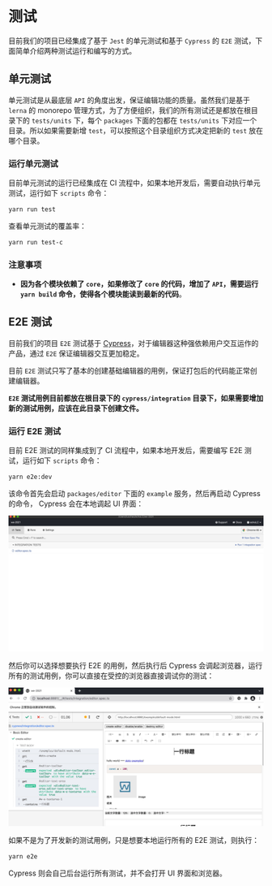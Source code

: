 # 测试
目前我们的项目已经集成了基于 `Jest` 的单元测试和基于 `Cypress` 的 `E2E` 测试，下面简单介绍两种测试运行和编写的方式。

## 单元测试
单元测试是从最底层 `API` 的角度出发，保证编辑功能的质量。虽然我们是基于 `lerna` 的 monorepo 管理方式，为了方便组织，我们的所有测试还是都放在根目录下的 `tests/units` 下，每个 `packages` 下面的包都在 `tests/units` 下对应一个目录。所以如果需要新增 `test`，可以按照这个目录组织方式决定把新的 `test` 放在哪个目录。

### 运行单元测试
目前单元测试的运行已经集成在 CI 流程中，如果本地开发后，需要自动执行单元测试，运行如下 `scripts` 命令：
```bash
yarn run test
```
查看单元测试的覆盖率：
```bash
yarn run test-c
```

### 注意事项
- **因为各个模块依赖了 `core`，如果修改了 `core` 的代码，增加了 `API`，需要运行 `yarn build` 命令，使得各个模块能读到最新的代码**。

## E2E 测试
目前我们的项目 `E2E` 测试基于 [Cypress](https://docs.cypress.io/)，对于编辑器这种强依赖用户交互运作的产品，通过 `E2E` 保证编辑器交互更加稳定。

目前 `E2E` 测试只写了基本的创建基础编辑器的用例，保证打包后的代码能正常创建编辑器。

**`E2E` 测试用例目前都放在根目录下的 `cypress/integration` 目录下，如果需要增加新的测试用例，应该在此目录下创建文件。**

### 运行 E2E 测试
目前 E2E 测试的同样集成到了 CI 流程中，如果本地开发后，需要编写 E2E 测试，运行如下 `scripts` 命令：
```bash
yarn e2e:dev
```
该命令首先会启动 `packages/editor` 下面的 `example` 服务，然后再启动 Cypress 的命令， Cypress 会在本地调起 UI 界面：

![cypress](images/cypress.jpg)

然后你可以选择想要执行 E2E 的用例，然后执行后 Cypress 会调起浏览器，运行所有的测试用例，你可以直接在受控的浏览器直接调试你的测试：

![cypress-run](images/cypress-run.jpg)

如果不是为了开发新的测试用例，只是想要本地运行所有的 E2E 测试，则执行：
```bash
yarn e2e
```
Cypress 则会自己后台运行所有测试，并不会打开 UI 界面和浏览器。